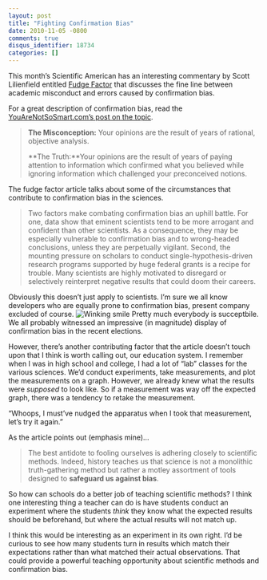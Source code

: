 ```yaml
---
layout: post
title: "Fighting Confirmation Bias"
date: 2010-11-05 -0800
comments: true
disqus_identifier: 18734
categories: []
---
```

This month’s Scientific American has an interesting commentary by Scott
Lilienfield entitled [Fudge
Factor](http://www.scientificamerican.com/article.cfm?id=fudge-factor "Fudge Factor")
that discusses the fine line between academic misconduct and errors
caused by confirmation bias.

For a great description of confirmation bias, read the
[YouAreNotSoSmart.com’s post on the
topic](http://youarenotsosmart.com/2010/06/23/confirmation-bias/ "You are not so smart - Confirmation Bias").

> **The Misconception:** Your opinions are the result of years of
> rational, objective analysis.
>
> **The Truth:**Your opinions are the result of years of paying
> attention to information which confirmed what you believed while
> ignoring information which challenged your preconceived notions.

The fudge factor article talks about some of the circumstances that
contribute to confirmation bias in the sciences.

> Two factors make combating confirmation bias an uphill battle. For
> one, data show that eminent scientists tend to be more arrogant and
> confident than other scientists. As a consequence, they may be
> especially vulnerable to confirmation bias and to wrong-headed
> conclusions, unless they are perpetually vigilant. Second, the
> mounting pressure on scholars to conduct single-hypothesis-driven
> research programs supported by huge federal grants is a recipe for
> trouble. Many scientists are highly motivated to disregard or
> selectively reinterpret negative results that could doom their
> careers.

Obviously this doesn’t just apply to scientists. I’m sure we all know
developers who are equally prone to confirmation bias, present company
excluded of course. ![Winking
smile](http://haacked.com/images/haacked_com/WindowsLiveWriter/Fighting-Confirmation-Bias_12B38/wlEmoticon-winkingsmile_2.png)
Pretty much everybody is succeptbile. We all probably witnessed an
impressive (in magnitude) display of confirmation bias in the recent
elections.

However, there’s another contributing factor that the article doesn’t
touch upon that I think is worth calling out, our education system. I
remember when I was in high school and college, I had a lot of “lab”
classes for the various sciences. We’d conduct experiments, take
measurements, and plot the measurements on a graph. However, we already
knew what the results were *supposed* to look like. So if a measurement
was way off the expected graph, there was a tendency to retake the
measurement.

“Whoops, I must’ve nudged the apparatus when I took that measurement,
let’s try it again.”

As the article points out (emphasis mine)…

> The best antidote to fooling ourselves is adhering closely to
> scientific methods. Indeed, history teaches us that science is not a
> monolithic truth-gathering method but rather a motley assortment of
> tools designed to **safeguard us against bias**.

So how can schools do a better job of teaching scientific methods? I
think one interesting thing a teacher can do is have students conduct an
experiment where the students *think* they know what the expected
results should be beforehand, but where the actual results will not
match up.

I think this would be interesting as an experiment in its own right. I’d
be curious to see how many students turn in results which match their
expectations rather than what matched their actual observations. That
could provide a powerful teaching opportunity about scientific methods
and confirmation bias.

